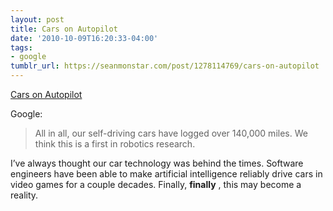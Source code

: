 ```yaml
---
layout: post
title: Cars on Autopilot
date: '2010-10-09T16:20:33-04:00'
tags:
- google
tumblr_url: https://seanmonstar.com/post/1278114769/cars-on-autopilot
---
```

[Cars on Autopilot](http://googleblog.blogspot.com/2010/10/what-were-driving-at.html)  

Google:

> All in all, our self-driving cars have logged over 140,000 miles. We think this is a first in robotics research.

I’ve always thought our car technology was behind the times. Software engineers have been able to make artificial intelligence reliably drive cars in video games for a couple decades. Finally, **finally** , this may become a reality.

